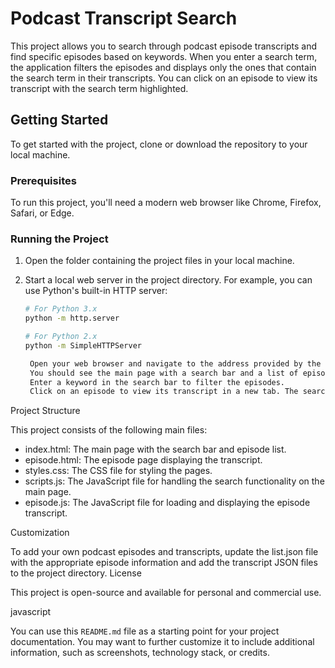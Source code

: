 # Podcast Transcript Search

This project allows you to search through podcast episode transcripts and find specific episodes based on keywords. When you enter a search term, the application filters the episodes and displays only the ones that contain the search term in their transcripts. You can click on an episode to view its transcript with the search term highlighted.

## Getting Started

To get started with the project, clone or download the repository to your local machine.

### Prerequisites

To run this project, you'll need a modern web browser like Chrome, Firefox, Safari, or Edge.

### Running the Project

1. Open the folder containing the project files in your local machine.
2. Start a local web server in the project directory. For example, you can use Python's built-in HTTP server:

   ```sh
   # For Python 3.x
   python -m http.server

   # For Python 2.x
   python -m SimpleHTTPServer

    Open your web browser and navigate to the address provided by the local server (usually http://localhost:8000 or http://127.0.0.1:8000).
    You should see the main page with a search bar and a list of episodes.
    Enter a keyword in the search bar to filter the episodes.
    Click on an episode to view its transcript in a new tab. The search term will be highlighted in the transcript.

Project Structure

This project consists of the following main files:

- index.html: The main page with the search bar and episode list.
- episode.html: The episode page displaying the transcript.
- styles.css: The CSS file for styling the pages.
- scripts.js: The JavaScript file for handling the search functionality on the main page.
- episode.js: The JavaScript file for loading and displaying the episode transcript.

Customization

To add your own podcast episodes and transcripts, update the list.json file with the appropriate episode information and add the transcript JSON files to the project directory.
License

This project is open-source and available for personal and commercial use.

javascript

You can use this `README.md` file as a starting point for your project documentation. You may want to further customize it to include additional information, such as screenshots, technology stack, or credits.
